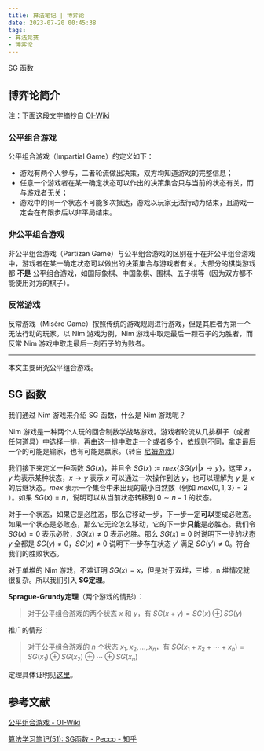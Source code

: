 ```yaml
---
title: 算法笔记 | 博弈论
date: 2023-07-20 00:45:38
tags:
- 算法竞赛
- 博弈论
---
```


SG 函数

<!--more-->

## 博弈论简介

注：下面这段文字摘抄自 [OI-Wiki](https://oi-wiki.org/math/game-theory/intro/)

### 公平组合游戏

公平组合游戏（Impartial Game）的定义如下：

- 游戏有两个人参与，二者轮流做出决策，双方均知道游戏的完整信息；
- 任意一个游戏者在某一确定状态可以作出的决策集合只与当前的状态有关，而与游戏者无关；
- 游戏中的同一个状态不可能多次抵达，游戏以玩家无法行动为结束，且游戏一定会在有限步后以非平局结束。

### 非公平组合游戏

非公平组合游戏（Partizan Game）与公平组合游戏的区别在于在非公平组合游戏中，游戏者在某一确定状态可以做出的决策集合与游戏者有关。大部分的棋类游戏都 **不是** 公平组合游戏，如国际象棋、中国象棋、围棋、五子棋等（因为双方都不能使用对方的棋子）。

### 反常游戏

反常游戏（Misère Game）按照传统的游戏规则进行游戏，但是其胜者为第一个无法行动的玩家。以 Nim 游戏为例，Nim 游戏中取走最后一颗石子的为胜者，而反常 Nim 游戏中取走最后一刻石子的为败者。

---



本文主要研究公平组合游戏。

## SG 函数

我们通过 Nim 游戏来介绍 SG 函数，什么是 Nim 游戏呢？

Nim 游戏是一种两个人玩的回合制数学战略游戏。游戏者轮流从几排棋子（或者任何道具）中选择一排，再由这一排中取走一个或者多个，依规则不同，拿走最后一个的可能是输家，也有可能是赢家。（转自 [尼姆游戏](https://zh.wikipedia.org/zh-sg/%E5%B0%BC%E5%A7%86%E6%B8%B8%E6%88%8F)）

我们接下来定义一种函数 $SG(x)$，并且令 $SG(x):=mex\{SG(y)|x \to y\}$，这里 $x$，$y$ 均表示某种状态，$x \to y$ 表示 $x$ 可以通过一次操作到达 $y$，也可以理解为 $y$ 是 $x$ 的后继状态。$mex$ 表示一个集合中未出现的最小自然数（例如 $mex\{0, 1, 3\} = 2$ ）。如果 $SG(x) = n$，说明可以从当前状态转移到 $0\sim n - 1$ 的状态。

对于一个状态，如果它是必胜态，那么它移动一步，下一步一定**可以**变成必败态。如果一个状态是必败态，那么它无论怎么移动，它的下一步**只能**是必胜态。我们令 $SG(x) = 0$ 表示必败，$SG(x) \ne 0$ 表示必胜。那么 $SG(x) = 0$ 时说明下一步的状态 $y$ 全都是 $SG(y) \ne 0$，$SG(x) \ne 0$ 说明下一步存在状态 $y'$ 满足 $SG(y') \ne 0$。符合我们的胜败状态。

对于单堆的 Nim 游戏，不难证明 $SG(x) = x$，但是对于双堆，三堆，n 堆情况就很复杂。所以我们引入 **SG定理**。

**Sprague-Grundy定理**（两个游戏的情形）：

> 对于公平组合游戏的两个状态 $x$ 和 $y$，有 $SG(x + y) = SG(x) \oplus SG(y)$

推广的情形：

> 对于公平组合游戏的 $n$ 个状态 $x_1,x_2, \dots,x_n$，有 $SG(x_1 + x_2 + \cdots + x_n) = SG(x_1) \oplus SG(x_2) \oplus \cdots \oplus SG(x_n)$

定理具体证明见[这里](https://www.zhihu.com/question/51290443)。





## 参考文献

[公平组合游戏 - OI-Wiki](https://oi-wiki.org/math/game-theory/impartial-game/)

[算法学习笔记(51): SG函数 - Pecco - 知乎](https://zhuanlan.zhihu.com/p/257013159)
